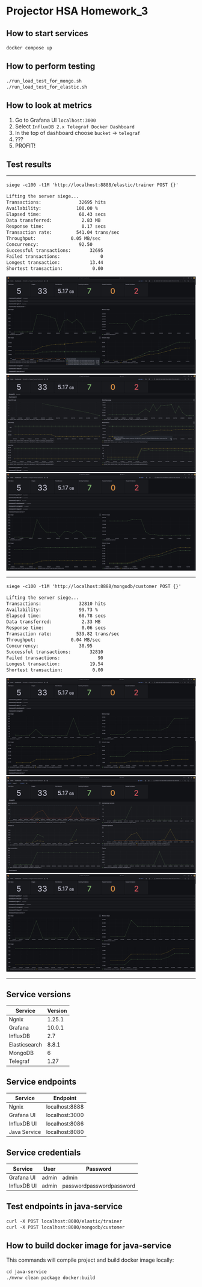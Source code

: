 # Projector HSA Homework_3

## How to start services
```shell
docker compose up
```

## How to perform testing
```shell
./run_load_test_for_mongo.sh
./run_load_test_for_elastic.sh
```

## How to look at metrics
1. Go to Grafana UI `localhost:3000`
2. Select `InfluxDB 2.x Telegraf Docker Dashboard`
3. In the top of dashboard choose `bucket` -> `telegraf`
4. ???
5. PROFIT!

## Test results

---

`siege -c100 -t1M 'http://localhost:8888/elastic/trainer POST {}'`
```
Lifting the server siege...
Transactions:		       32695 hits
Availability:		      100.00 %
Elapsed time:		       60.43 secs
Data transferred:	        2.83 MB
Response time:		        0.17 secs
Transaction rate:	      541.04 trans/sec
Throughput:		        0.05 MB/sec
Concurrency:		       92.50
Successful transactions:       32695
Failed transactions:	           0
Longest transaction:	       13.44
Shortest transaction:	        0.00
```
![elasticsearch metrics](img/elasic_trainer_endpoint.png)
![elastic specific metrics](img/elastic_spec_metrics.png)
![java-service metrics](img/java-service_trainer_endpoint.png)

---

`siege -c100 -t1M 'http://localhost:8888/mongodb/customer POST {}'`
```
Lifting the server siege...
Transactions:		       32810 hits
Availability:		       99.73 %
Elapsed time:		       60.78 secs
Data transferred:	        2.33 MB
Response time:		        0.06 secs
Transaction rate:	      539.82 trans/sec
Throughput:		        0.04 MB/sec
Concurrency:		       30.95
Successful transactions:       32810
Failed transactions:	          90
Longest transaction:	       19.54
Shortest transaction:	        0.00
```
![mongodb metrics](img/mongodb_customer_endpoint.png)
![mongo specific metrics](img/mongo_spec_metrics.png)
![java-service metrics](img/java-service_customer_endpoint.png)

---

## Service versions
| Service       | Version |
| ------------- | ------- |
| Ngnix         | 1.25.1  |
| Grafana       | 10.0.1  |
| InfluxDB      | 2.7     |
| Elasticsearch | 8.8.1   |
| MongoDB       | 6       |
| Telegraf      | 1.27    |

## Service endpoints
| Service      | Endpoint       |
| ------------ | -------------- |
| Ngnix        | localhost:8888 |
| Grafana UI   | localhost:3000 |
| InfluxDB UI  | localhost:8086 |
| Java Service | localhost:8080 |

## Service credentials
| Service      | User           | Password                 |
| ------------ | -------------- | ------------------------ |
| Grafana UI   | admin          | admin                    |
| InfluxDB UI  | admin          | passwordpasswordpassword |

## Test endpoints in java-service
```shell
curl -X POST localhost:8080/elastic/trainer
curl -X POST localhost:8080/mongodb/customer
```

## How to build docker image for java-service
This commands will compile project and build docker image locally:
```shell
cd java-service
./mvnw clean package docker:build
```
